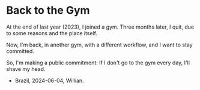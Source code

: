 # Back to the Gym


At the end of last year (2023), I joined a gym. Three months later, I quit, due to some reasons and the place itself.

Now, I'm back, in another gym, with a different workflow, and I want to stay committed.

So, I'm making a public commitment: If I don't go to the gym every day, I'll shave my head.

- Brazil, 2024-06-04, Willian.
